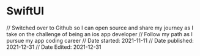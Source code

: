 # SwiftUI
// Switched over to Github so I can open source and share my journey as I take on the challenge of being an ios app developer
// Follow my path as I pursue my app coding career
// Date started: 2021-11-11
// Date published: 2021-12-31
// Date Edited: 2021-12-31

